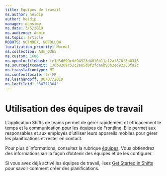 ```yaml
---
title: Équipes de travail
ms.author: heidip
author: heidip
manager: dansimp
ms.date: 3/5/2019
ms.audience: Admin
ms.topic: article
ROBOTS: NOINDEX, NOFOLLOW
localization_priority: Normal
ms.collection: Adm_O365
ms.custom: 1686
ms.openlocfilehash: fe1d3d099cdd94923d4010b11c12af878f5b0348
ms.sourcegitcommit: 136b8209c52c2a05d0f2fdaab93b2cd92253fa2c
ms.translationtype: MT
ms.contentlocale: fr-FR
ms.lasthandoff: 06/07/2019
ms.locfileid: "34771304"
---
```

# <a name="using-teams-shifts"></a>Utilisation des équipes de travail

L’application Shifts de teams permet de gérer rapidement et efficacement le temps et la communication pour les équipes de Frontline. Elle permet aux responsables et aux employés d’utiliser leurs appareils mobiles pour gérer les planifications et rester en contact.

Pour plus d’informations, consultez la rubrique [équipes](https://docs.microsoft.com/microsoftteams/expand-teams-across-your-org/shifts-for-teams-landing-page). Vous obtiendrez des informations sur la façon d’obtenir des équipes et de les configurer.

Si vous avez déjà activé les équipes de travail, lisez [Get Started in Shifts](https://support.office.com/article/get-started-in-shifts-5f3e30d8-1821-4904-be26-c3cd25a497d6) pour savoir comment créer des planifications.

